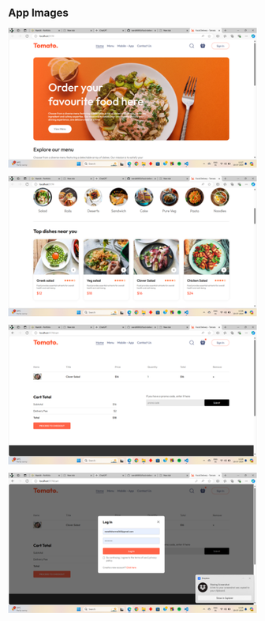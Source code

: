 ## App Images
![Food Delivery](https://github.com/nandit9893/food-delivery/raw/main/front-end/public/FD1.png)

![Food Delivery](https://github.com/nandit9893/food-delivery/raw/main/front-end/public/FD2.png)

![Food Delivery](https://github.com/nandit9893/food-delivery/raw/main/front-end/public/FD3.png)

![Food Delivery](https://github.com/nandit9893/food-delivery/raw/main/front-end/public/FD4.png)

